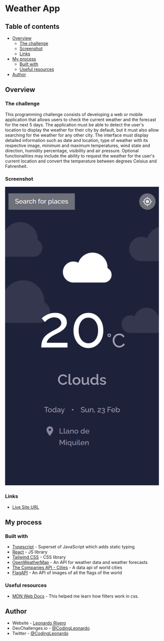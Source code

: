# Weather App

## Table of contents

- [Overview](#overview)
  - [The challenge](#the-challenge)
  - [Screenshot](#screenshot)
  - [Links](#links)
- [My process](#my-process)
  - [Built with](#built-with)
  - [Useful resources](#useful-resources)
- [Author](#author)

## Overview

### The challenge

This programming challenge consists of developing a web or mobile application that allows users to check the current weather and the forecast for the next 5 days. The application must be able to detect the user's location to display the weather for their city by default, but it must also allow searching for the weather for any other city. The interface must display detailed information such as date and location, type of weather with its respective image, minimum and maximum temperatures, wind state and direction, humidity percentage, visibility and air pressure. Optional functionalities may include the ability to request the weather for the user's current location and convert the temperature between degrees Celsius and Fahrenheit.

### Screenshot

![](./screenshot.png)

### Links

- [Live Site URL](https://codingleonardo.github.io/weather-app/)

## My process

### Built with

- [Typescript](https://www.typescriptlang.org/) - Superset of JavaScript which adds static typing
- [React](https://reactjs.org/) - JS library
- [Tailwind CSS](https://tailwindcss.com/) - CSS library
- [OpenWeatherMap](https://openweathermap.org/) - An API for weather data and weather forecasts
- [The Companies API - Cities](https://www.thecompaniesapi.com/es/api/search-cities) - A data api of world cities
- [FlagAPI](https://flagsapi.com/) - An API of images of all the flags of the world

### Useful resources

- [MDN Web Docs](https://developer.mozilla.org/en-US/docs/Web/CSS) - This helped me learn how filters work in css.

## Author

- Website - [Leonardo Rivero](https://codingleonardo.github.io/)
- DevChallenges.io - [@CodingLeonardo](https://devchallenges.io/profile/8c0bdef8-0f64-4c92-8640-bcae8d05fb4b)
- Twitter - [@CodingLeonardo](https://www.twitter.com/CodingLeonardo)

